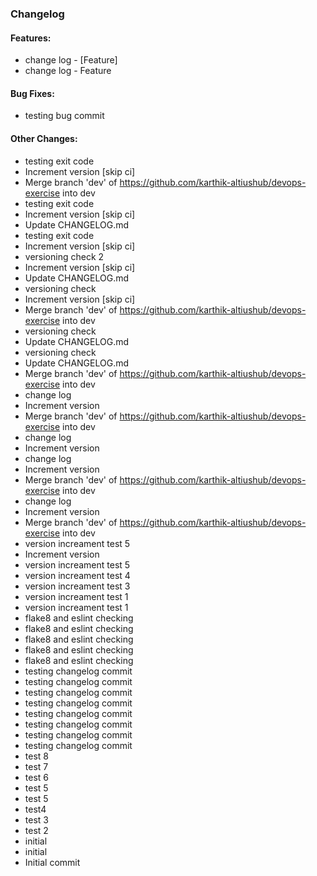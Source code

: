 ### Changelog

#### Features:
- change log - [Feature]
- change log - Feature

#### Bug Fixes:
- testing bug commit

#### Other Changes:
- testing exit code
- Increment version [skip ci]
- Merge branch 'dev' of https://github.com/karthik-altiushub/devops-exercise into dev
- testing exit code
- Increment version [skip ci]
- Update CHANGELOG.md
- testing exit code
- Increment version [skip ci]
- versioning check 2
- Increment version [skip ci]
- Update CHANGELOG.md
- versioning check
- Increment version [skip ci]
- Merge branch 'dev' of https://github.com/karthik-altiushub/devops-exercise into dev
- versioning check
- Update CHANGELOG.md
- versioning check
- Update CHANGELOG.md
- Merge branch 'dev' of https://github.com/karthik-altiushub/devops-exercise into dev
- change log
- Increment version
- Merge branch 'dev' of https://github.com/karthik-altiushub/devops-exercise into dev
- change log
- Increment version
- change log
- Increment version
- Merge branch 'dev' of https://github.com/karthik-altiushub/devops-exercise into dev
- change log
- Increment version
- Merge branch 'dev' of https://github.com/karthik-altiushub/devops-exercise into dev
- version increament test 5
- Increment version
- version increament test 5
- version increament test 4
- version increament test 3
- version increament test 1
- version increament test 1
- flake8 and eslint checking
- flake8 and eslint checking
- flake8 and eslint checking
- flake8 and eslint checking
- flake8 and eslint checking
- testing changelog commit
- testing changelog commit
- testing changelog commit
- testing changelog commit
- testing changelog commit
- testing changelog commit
- testing changelog commit
- testing changelog commit
- test 8
- test 7
- test 6
- test 5
- test 5
- test4
- test 3
- test 2
- initial
- initial
- Initial commit


